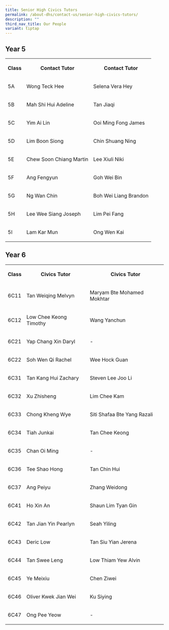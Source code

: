 ```yaml
---
title: Senior High Civics Tutors
permalink: /about-dhs/contact-us/senior-high-civics-tutors/
description: ""
third_nav_title: Our People
variant: tiptap
---
```

<h2>Year 5</h2><table><tbody><tr><th rowspan="1" colspan="1"><p>Class</p></th><th rowspan="1" colspan="1"><p>Contact Tutor</p></th><th rowspan="1" colspan="1"><p>Contact Tutor</p></th></tr><tr><td rowspan="1" colspan="1"><p>5A</p></td><td rowspan="1" colspan="1"><p>Wong Teck Hee</p></td><td rowspan="1" colspan="1"><p>Selena Vera Hey</p></td></tr><tr><td rowspan="1" colspan="1"><p>5B</p></td><td rowspan="1" colspan="1"><p>Mah Shi Hui Adeline</p></td><td rowspan="1" colspan="1"><p>Tan Jiaqi</p></td></tr><tr><td rowspan="1" colspan="1"><p>5C</p></td><td rowspan="1" colspan="1"><p>Yim Ai Lin</p></td><td rowspan="1" colspan="1"><p>Ooi Ming Fong James</p></td></tr><tr><td rowspan="1" colspan="1"><p>5D</p></td><td rowspan="1" colspan="1"><p>Lim Boon Siong</p></td><td rowspan="1" colspan="1"><p>Chin Shuang Ning</p></td></tr><tr><td rowspan="1" colspan="1"><p>5E</p></td><td rowspan="1" colspan="1"><p>Chew Soon Chiang Martin</p></td><td rowspan="1" colspan="1"><p>Lee Xiuli Niki</p></td></tr><tr><td rowspan="1" colspan="1"><p>5F</p></td><td rowspan="1" colspan="1"><p>Ang Fengyun</p></td><td rowspan="1" colspan="1"><p>Goh Wei Bin</p></td></tr><tr><td rowspan="1" colspan="1"><p>5G</p></td><td rowspan="1" colspan="1"><p>Ng Wan Chin</p></td><td rowspan="1" colspan="1"><p>Boh Wei Liang Brandon</p></td></tr><tr><td rowspan="1" colspan="1"><p>5H</p></td><td rowspan="1" colspan="1"><p>Lee Wee Siang Joseph</p></td><td rowspan="1" colspan="1"><p>Lim Pei Fang</p></td></tr><tr><td rowspan="1" colspan="1"><p>5I</p></td><td rowspan="1" colspan="1"><p>Lam Kar Mun</p></td><td rowspan="1" colspan="1"><p>Ong Wen Kai</p></td></tr></tbody></table><h2>Year 6</h2><table><tbody><tr><th rowspan="1" colspan="1"><p>Class</p></th><th rowspan="1" colspan="1"><p>Civics Tutor</p></th><th rowspan="1" colspan="1"><p>Civics Tutor</p></th></tr><tr><td rowspan="1" colspan="1"><p>6C11</p></td><td rowspan="1" colspan="1"><p>Tan Weiqing Melvyn </p></td><td rowspan="1" colspan="1"><p>Maryam Bte Mohamed Mokhtar</p></td></tr><tr><td rowspan="1" colspan="1"><p>6C12</p></td><td rowspan="1" colspan="1"><p>Low Chee Keong Timothy</p></td><td rowspan="1" colspan="1"><p>Wang Yanchun</p></td></tr><tr><td rowspan="1" colspan="1"><p>6C21</p></td><td rowspan="1" colspan="1"><p>Yap Chang Xin Daryl</p></td><td rowspan="1" colspan="1"><p>-</p></td></tr><tr><td rowspan="1" colspan="1"><p>6C22</p></td><td rowspan="1" colspan="1"><p>Soh Wen Qi Rachel</p></td><td rowspan="1" colspan="1"><p>Wee Hock Guan</p></td></tr><tr><td rowspan="1" colspan="1"><p>6C31</p></td><td rowspan="1" colspan="1"><p>Tan Kang Hui Zachary</p></td><td rowspan="1" colspan="1"><p>Steven Lee Joo Li</p></td></tr><tr><td rowspan="1" colspan="1"><p>6C32</p></td><td rowspan="1" colspan="1"><p>Xu Zhisheng</p></td><td rowspan="1" colspan="1"><p>Lim Chee Kam</p></td></tr><tr><td rowspan="1" colspan="1"><p>6C33</p></td><td rowspan="1" colspan="1"><p>Chong Kheng Wye</p></td><td rowspan="1" colspan="1"><p>Siti Shafaa Bte Yang Razali</p></td></tr><tr><td rowspan="1" colspan="1"><p>6C34</p></td><td rowspan="1" colspan="1"><p>Tiah Junkai</p></td><td rowspan="1" colspan="1"><p>Tan Chee Keong</p></td></tr><tr><td rowspan="1" colspan="1"><p>6C35</p></td><td rowspan="1" colspan="1"><p>Chan Oi Ming</p></td><td rowspan="1" colspan="1"><p>-</p></td></tr><tr><td rowspan="1" colspan="1"><p>6C36</p></td><td rowspan="1" colspan="1"><p>Tee Shao Hong</p></td><td rowspan="1" colspan="1"><p>Tan Chin Hui</p></td></tr><tr><td rowspan="1" colspan="1"><p>6C37</p></td><td rowspan="1" colspan="1"><p>Ang Peiyu</p></td><td rowspan="1" colspan="1"><p>Zhang Weidong</p></td></tr><tr><td rowspan="1" colspan="1"><p>6C41</p></td><td rowspan="1" colspan="1"><p>Ho Xin An</p></td><td rowspan="1" colspan="1"><p>Shaun Lim Tyan Gin</p></td></tr><tr><td rowspan="1" colspan="1"><p>6C42</p></td><td rowspan="1" colspan="1"><p>Tan Jian Yin Pearlyn</p></td><td rowspan="1" colspan="1"><p>Seah Yiling</p></td></tr><tr><td rowspan="1" colspan="1"><p>6C43</p></td><td rowspan="1" colspan="1"><p>Deric Low</p></td><td rowspan="1" colspan="1"><p>Tan Siu Yian Jerena</p></td></tr><tr><td rowspan="1" colspan="1"><p>6C44</p></td><td rowspan="1" colspan="1"><p>Tan Swee Leng</p></td><td rowspan="1" colspan="1"><p>Low Thiam Yew Alvin</p></td></tr><tr><td rowspan="1" colspan="1"><p>6C45</p></td><td rowspan="1" colspan="1"><p>Ye Meixiu</p></td><td rowspan="1" colspan="1"><p>Chen Ziwei</p></td></tr><tr><td rowspan="1" colspan="1"><p>6C46</p></td><td rowspan="1" colspan="1"><p>Oliver Kwek Jian Wei</p></td><td rowspan="1" colspan="1"><p>Ku Siying</p></td></tr><tr><td rowspan="1" colspan="1"><p>6C47</p></td><td rowspan="1" colspan="1"><p>Ong Pee Yeow</p></td><td rowspan="1" colspan="1"><p>-</p></td></tr></tbody></table><p></p>